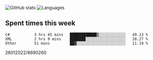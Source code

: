 ![GitHub stats](https://github-readme-stats.vercel.app/api?username=emipa606&theme=github_dark&show_icons=true) 
![Languages](https://github-readme-stats.vercel.app/api/top-langs/?username=emipa606&theme=github_dark&layout=compact)

## Spent times this week
<!--START_SECTION:waka-->

```text
C#           3 hrs 45 mins   ████████████▒░░░░░░░░░░░░   49.13 %
XML          2 hrs 9 mins    ███████░░░░░░░░░░░░░░░░░░   28.27 %
Other        51 mins         ██▓░░░░░░░░░░░░░░░░░░░░░░   11.19 %
```

<!--END_SECTION:waka-->


26012022/8690260
